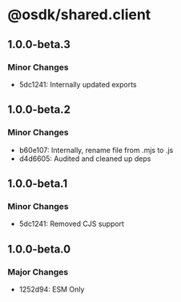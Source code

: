 # @osdk/shared.client

## 1.0.0-beta.3

### Minor Changes

- 5dc1241: Internally updated exports

## 1.0.0-beta.2

### Minor Changes

- b60e107: Internally, rename file from .mjs to .js
- d4d6605: Audited and cleaned up deps

## 1.0.0-beta.1

### Minor Changes

- 5dc1241: Removed CJS support

## 1.0.0-beta.0

### Major Changes

- 1252d94: ESM Only
